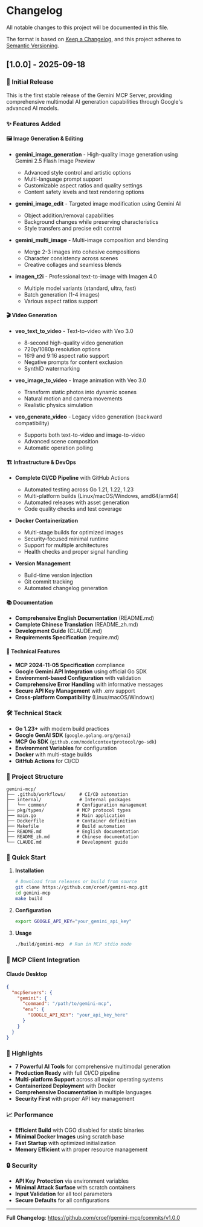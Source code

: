 # Changelog

All notable changes to this project will be documented in this file.

The format is based on [Keep a Changelog](https://keepachangelog.com/en/1.0.0/),
and this project adheres to [Semantic Versioning](https://semver.org/spec/v2.0.0.html).

## [1.0.0] - 2025-09-18

### 🎉 Initial Release

This is the first stable release of the Gemini MCP Server, providing comprehensive multimodal AI generation capabilities through Google's advanced AI models.

### ✨ Features Added

#### 🖼️ Image Generation & Editing
- **gemini_image_generation** - High-quality image generation using Gemini 2.5 Flash Image Preview
  - Advanced style control and artistic options
  - Multi-language prompt support
  - Customizable aspect ratios and quality settings
  - Content safety levels and text rendering options

- **gemini_image_edit** - Targeted image modification using Gemini AI
  - Object addition/removal capabilities
  - Background changes while preserving characteristics
  - Style transfers and precise edit control

- **gemini_multi_image** - Multi-image composition and blending
  - Merge 2-3 images into cohesive compositions
  - Character consistency across scenes
  - Creative collages and seamless blends

- **imagen_t2i** - Professional text-to-image with Imagen 4.0
  - Multiple model variants (standard, ultra, fast)
  - Batch generation (1-4 images)
  - Various aspect ratios support

#### 🎬 Video Generation
- **veo_text_to_video** - Text-to-video with Veo 3.0
  - 8-second high-quality video generation
  - 720p/1080p resolution options
  - 16:9 and 9:16 aspect ratio support
  - Negative prompts for content exclusion
  - SynthID watermarking

- **veo_image_to_video** - Image animation with Veo 3.0
  - Transform static photos into dynamic scenes
  - Natural motion and camera movements
  - Realistic physics simulation

- **veo_generate_video** - Legacy video generation (backward compatibility)
  - Supports both text-to-video and image-to-video
  - Advanced scene composition
  - Automatic operation polling

#### 🏗️ Infrastructure & DevOps
- **Complete CI/CD Pipeline** with GitHub Actions
  - Automated testing across Go 1.21, 1.22, 1.23
  - Multi-platform builds (Linux/macOS/Windows, amd64/arm64)
  - Automated releases with asset generation
  - Code quality checks and test coverage

- **Docker Containerization**
  - Multi-stage builds for optimized images
  - Security-focused minimal runtime
  - Support for multiple architectures
  - Health checks and proper signal handling

- **Version Management**
  - Build-time version injection
  - Git commit tracking
  - Automated changelog generation

#### 📚 Documentation
- **Comprehensive English Documentation** (README.md)
- **Complete Chinese Translation** (README_zh.md)
- **Development Guide** (CLAUDE.md)
- **Requirements Specification** (require.md)

#### 🔧 Technical Features
- **MCP 2024-11-05 Specification** compliance
- **Google Gemini API Integration** using official Go SDK
- **Environment-based Configuration** with validation
- **Comprehensive Error Handling** with informative messages
- **Secure API Key Management** with .env support
- **Cross-platform Compatibility** (Linux/macOS/Windows)

### 🛠️ Technical Stack
- **Go 1.23+** with modern build practices
- **Google GenAI SDK** (`google.golang.org/genai`)
- **MCP Go SDK** (`github.com/modelcontextprotocol/go-sdk`)
- **Environment Variables** for configuration
- **Docker** with multi-stage builds
- **GitHub Actions** for CI/CD

### 📁 Project Structure
```
gemini-mcp/
├── .github/workflows/     # CI/CD automation
├── internal/              # Internal packages
│   └── common/           # Configuration management
├── pkg/types/            # MCP protocol types
├── main.go               # Main application
├── Dockerfile            # Container definition
├── Makefile              # Build automation
├── README.md             # English documentation
├── README_zh.md          # Chinese documentation
└── CLAUDE.md             # Development guide
```

### 🚀 Quick Start

1. **Installation**
   ```bash
   # Download from releases or build from source
   git clone https://github.com/croef/gemini-mcp.git
   cd gemini-mcp
   make build
   ```

2. **Configuration**
   ```bash
   export GOOGLE_API_KEY="your_gemini_api_key"
   ```

3. **Usage**
   ```bash
   ./build/gemini-mcp  # Run in MCP stdio mode
   ```

### 🔗 MCP Client Integration

#### Claude Desktop
```json
{
  "mcpServers": {
    "gemini": {
      "command": "/path/to/gemini-mcp",
      "env": {
        "GOOGLE_API_KEY": "your_api_key_here"
      }
    }
  }
}
```

### 🌟 Highlights
- **7 Powerful AI Tools** for comprehensive multimodal generation
- **Production Ready** with full CI/CD pipeline
- **Multi-platform Support** across all major operating systems
- **Containerized Deployment** with Docker
- **Comprehensive Documentation** in multiple languages
- **Security First** with proper API key management

### 📈 Performance
- **Efficient Build** with CGO disabled for static binaries
- **Minimal Docker Images** using scratch base
- **Fast Startup** with optimized initialization
- **Memory Efficient** with proper resource management

### 🔒 Security
- **API Key Protection** via environment variables
- **Minimal Attack Surface** with scratch containers
- **Input Validation** for all tool parameters
- **Secure Defaults** for all configurations

---

**Full Changelog**: https://github.com/croef/gemini-mcp/commits/v1.0.0